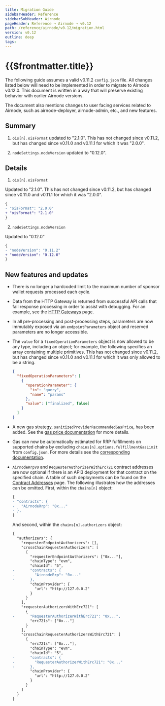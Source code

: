 ```yaml
---
title: Migration Guide
sidebarHeader: Reference
sidebarSubHeader: Airnode
pageHeader: Reference → Airnode → v0.12
path: /reference/airnode/v0.12/migration.html
version: v0.12
outline: deep
tags:
---
```


<VersionWarning/>

<PageHeader/>

<SearchHighlight/>

<FlexStartTag/>

# {{$frontmatter.title}}

The following guide assumes a valid v0.11.2 `config.json` file. All changes
listed below will need to be implemented in order to migrate to Airnode v0.12.0.
This document is written in a way that will preserve existing behavior with
earlier Airnode versions.

The document also mentions changes to user facing services related to Airnode,
such as airnode-deployer, airnode-admin, etc., and new features.

## Summary

1. `ois[n].oisFormat` updated to "2.1.0". This has not changed since v0.11.2,
   but has changed since v0.11.0 and v0.11.1 for which it was "2.0.0".

2. `nodeSettings.nodeVersion` updated to "0.12.0".

## Details

1. `ois[n].oisFormat`

Updated to "2.1.0". This has not changed since v0.11.2, but has changed since
v0.11.0 and v0.11.1 for which it was "2.0.0".

```diff
{
- "oisFormat": "2.0.0"
+ "oisFormat": "2.1.0"
}
```

2. `nodeSettings.nodeVersion`

Updated to "0.12.0"

```diff
{
- "nodeVersion": "0.11.2"
+ "nodeVersion": "0.12.0"
}
```

## New features and updates

- There is no longer a hardcoded limit to the maximum number of sponsor wallet
  requests processed each cycle.

- Data from the HTTP Gateway is returned from successful API calls that fail
  response processing in order to assist with debugging. For an example, see the
  [HTTP Gateways](/reference/airnode/v0.12/understand/http-gateways.md#http-gateway)
  page.

- In all pre-processing and post-processing steps, parameters are now immutably
  exposed via an `endpointParameters` object and reserved parameters are no
  longer accessible.

- The `value` for a `fixedOperationParameters` object is now allowed to be any
  type, including an object; for example, the following specifies an array
  containing multiple primitives. This has not changed since v0.11.2, but has
  changed since v0.11.0 and v0.11.1 for which it was only allowed to be a
  string.

  ```json
  {
    "fixedOperationParameters": [
      {
        "operationParameter": {
          "in": "query",
          "name": "params"
        },
        "value": ["finalized", false]
      }
    ]
  }
  ```

- A new gas strategy, `sanitizedProviderRecommendedGasPrice`, has been added.
  See the
  [gas price documentation](/reference/airnode/v0.12/concepts/gas-prices.md#sanitizedproviderrecommendedgasprice)
  for more details.

- Gas can now be automatically estimated for RRP fulfillments on supported
  chains by excluding `chains[n].options.fulfillmentGasLimit` from
  `config.json`. For more details see the
  [corresponding documentation](/reference/airnode/v0.12/deployment-files/config-json.md#options-fulfillmentgaslimit).

- `AirnodeRrpV0` and `RequesterAuthorizerWithErc721` contract addresses are now
  optional if there is an API3 deployment for that contract on the specified
  chain. A table of such deployments can be found on the
  [Contract Addresses](/reference/airnode/v0.12/index.md) page. The following
  illustrates how the addresses can be omitted. First, within the `chains[n]`
  object:

  ```diff
  {
  - "contracts": {
  -   "AirnodeRrp": "0x..."
  - },
  }
  ```

  And second, within the `chains[n].authorizers` object:

  ```diff
  {
    "authorizers": {
      "requesterEndpointAuthorizers": [],
      "crossChainRequesterAuthorizers": [
        {
          "requesterEndpointAuthorizers": ["0x..."],
          "chainType": "evm",
          "chainId": "5",
  -       "contracts": {
  -         "AirnodeRrp": "0x..."
  -       },
          "chainProvider": {
            "url": "http://127.0.0.2"
          }
        }
      ],
      "requesterAuthorizersWithErc721": [
        {
  -       "RequesterAuthorizerWithErc721": "0x...",
          "erc721s": ["0x..."]
        }
      ],
      "crossChainRequesterAuthorizersWithErc721": [
        {
          "erc721s": ["0x..."],
          "chainType": "evm",
          "chainId": "5",
  -       "contracts": {
  -         "RequesterAuthorizerWithErc721": "0x..."
  -       },
          "chainProvider": {
            "url": "http://127.0.0.2"
          }
        }
      ]
    }
  }
  ```

<FlexEndTag/>
